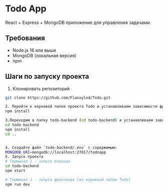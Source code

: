 # Todo App

React + Express + MongoDB приложение для управления задачами.

## Требования
- Node.js 16 или выше
- MongoDB (локальная версия)
- npm

## Шаги по запуску проекта

1. Клонировать репозиторий
```bash
git clone https://github.com/Flaxxylod/Todo.git

2. Перейти к корневой папке проекта Todo и устанавливаем зависимости фронтенда:
npm install

3.Переходим в папку todo-backend (cd todo-backend) и устанавливаем зависимости бэкенда:
cd todo-backend
npm install
cd ..


4. Создайте файл `todo-backend/.env` с содержимым:
MONGODB_URI=mongodb://localhost:27017/todoapp
5. Запуск проекта
# Терминал 1 - запуск бэкенда
cd todo-backend
npm start

# Терминал 2 - запуск фронтенда (из корневой папки Todo)
npm run dev
